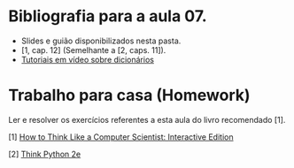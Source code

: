 # Bibliografia para a aula 07.

* Slides e guião disponibilizados nesta pasta.
* [1, cap. 12]
(Semelhante a [2, caps. 11]).
* [Tutoriais em vídeo sobre dicionários](https://www.youtube.com/playlist?list=PL_mh92NxvVF9behXXPQknuSYUzSoiJMIs)

# Trabalho para casa (Homework)

Ler e resolver os exercícios referentes a esta aula do livro recomendado [1].

[1] [How to Think Like a Computer Scientist: Interactive Edition](https://runestone.academy/runestone/static/thinkcspy/index.html)

[2] [Think Python 2e](http://greenteapress.com/wp/think-python-2e/)
